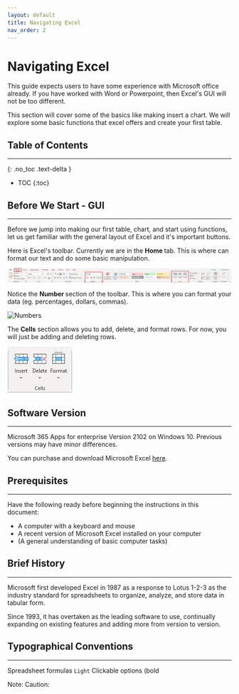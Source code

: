 ```yaml
---
layout: default
title: Navigating Excel
nav_order: 2
---
```

# Navigating Excel

This guide expects users to have some experience with Microsoft office already. If you have worked with Word or Powerpoint, then Excel's GUI will not be too different. 

This section will cover some of the basics like making insert a chart. We will explore some basic functions that excel offers and create your first table.

## Table of Contents
---
{: .no_toc .text-delta }
* TOC
{:toc} 

## Before We Start - GUI
---

Before we jump into making our first table, chart, and start using functions, let us get familiar with the general layout of Excel and it's important buttons.

Here is Excel's toolbar. Currently we are in the <b> Home </b> tab. This is where can format our text and do some basic manipulation. 

![Toolbar](https://github.com/nickluong-dev/Excel-Instruction-Guide/blob/gh-pages/assets/images/Excel-Toolbar.png?raw=true "Excel Toolbar")

Notice the <b> Number </b> section of the toolbar. This is where you can format your data (eg. percentages, dollars, commas).

![Numbers](https://github.com/nickluong-dev/Excel-Instruction-Guide/blob/gh-pages/assets/images/Numbers-Section.png?raw=true "Numbers Section")

The <b>Cells</b> section allows you to add, delete, and format rows. For now, you will just be adding and deleting rows.

![Cells](https://github.com/nickluong-dev/Excel-Instruction-Guide/blob/gh-pages/assets/images/Cells-Section.png?raw=true "Cells Section")

## Software Version
---

Microsoft 365 Apps for enterprise Version 2102 on Windows 10.
Previous versions may have minor differences.

You can purchase and download Microsoft Excel [here](https://www.microsoft.com/en-ca/microsoft-365/excel).

## Prerequisites
---

Have the following ready before beginning the instructions in this document:

* A computer with a keyboard and mouse
* A recent version of Microsoft Excel installed on your computer
* (A general understanding of basic computer tasks)

## Brief History
---

Microsoft first developed Excel in 1987 as a response to Lotus 1-2-3 as the industry standard for spreadsheets to organize, analyze, and store data in tabular form. 

Since 1993, it has overtaken as the leading software to use, continually expanding on existing features and adding more from version to version. 

## Typographical Conventions
---

Spreadsheet formulas ```Light```
Clickable options (bold

Note:
Caution:

